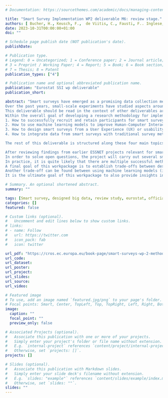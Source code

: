 ```yaml
---
# Documentation: https://sourcethemes.com/academic/docs/managing-content/

title: "Smart Survey Implementation WP2 deliverable M6: review stage."
authors: [ Bucher, H., Keusch, F.,  de Viitis, C., Fausti, F.. Inglese, F., van Tienoven, T.P., McCool, D., Struminskaya, B. & Lugtig, P.]
date: 2023-10-31T00:00:00+01:00
doi: ""

# Schedule page publish date (NOT publication's date).
publishDate:

# Publication type.
# Legend: 0 = Uncategorized; 1 = Conference paper; 2 = Journal article;
# 3 = Preprint / Working Paper; 4 = Report; 5 = Book; 6 = Book section;
# 7 = Thesis; 8 = Patent
publication_types: ["4"]

# Publication name and optional abbreviated publication name.
publication: "Eurostat SSI wp deliverable"
publication_short: 

abstract: "Smart surveys have emerged as a promising data collection method, bridging the gap between traditional survey techniques and modern technological advancements. The key characteristic of smart surveys is that they intelligently combine the use of asking questions (surveys through self-report) with smart features collected via sensors on smartphones, wearables and other devices. The goal of smart surveys is to improve data quality, reduce participant burden, provide more timely and more granular data, or combinations of these.
Over the past years, small-scale experiments have studied aspects around the design of smart surveys. This deliverable reports on the first stage of the Smart Survey Implementation (SSI) project; in particular on the question of how to develop an end-to-end research methodology for smart surveys, which is the overarching goal of Workpackage 2 of the SSI project. This deliverable has the goal to review smart surveys with the twin goal to learn about how to establish a successful methodology, and highlight gaps in our knowledge that will be addressed later in the SSI project.
This deliverable should be read in the context of other deliverables around the project coordination (workpackage 1), developing microservices for smart surveys (workpackage 3), the logistics of running smart surveys (workpackage 4), and ethical and legal issues (workpackage 5). This deliverable can, however, also be read as a standalone product.
Within the overall goal of developing a research methodology for implementing smart surveys from start to finish, we have identified four large pressing issues that prevent smart surveys from being implemented in the context of European Official Statistics data collection. These issues are:
1. How to successfully recruit and retain participants for smart surveys, taking into account difficult-to-reach groups in society.  
2. How to use machine learning models to improve Human-Computer Interaction in smart surveys.  
3. How to design smart surveys from a User Experience (UX) or usability perspective and involve respondents, and the human-computer interaction with sensor data after being processed by machine learning models.  
4. How to integrate data from smart surveys with traditional survey methods by estimating the mode effect (that is, a difference due to the mode of administration being smart vs. traditional).  

The rest of this deliverable is structured along these four main topics of the research methodology and separated into four chapters. Each chapter introduces the main problems that we face in the implementation of smart surveys, with a particular focus on the use cases of the European Time Use Surveys (TUS) and Household Budget Surveys (HBS). Later in the project, smart surveys around Time Use and Household Budget will be implemented in two platforms: the MOTUS platform that has been developed by Hbits, and the HBS-platform as developed by Statistics Netherlands. For an overview of how the apps look and feel, and how details on time use and household budget can be collected using a digital smartphone diary, we refer to the deliverable of Workpackage 1.

After reviewing findings from earlier ESSNET projects relevant for smart surveys and reviewing the wider literature from other national and international projects, each chapter will outline the main issues and what will be done in the SSI project to address and solve these issues.
In order to solve open questions, the project will carry out several small and larger field-tests in the period 2023-2025 that seek to test solutions in practice and provide evidence for best-practices using Randomized Controlled Trials.
In practice, it is quite likely that there are multiple successful methodologies for conducting smart surveys, that also depend on local circumstances. For example, in some countries, interviewers may play a big role in both recruitment and retainment for smart surveys (issue 1), but also in the usability of the app (issue 3), while other countries may for various reasons choose not to use interviewers. Countries may rely to a greater or lesser extent on traditional non-smart surveys in combination with smart surveys to produce official statistics (issue 4). Or, as a final example, the data available for training and re-training machine learning models in smart surveys may differ both between and within countries over time (issue 2). One of the final goals of this workpackage is to establish what combinations of smart survey designs work, and what types of combinations do not work. To account for differences between countries, we conduct field experiments and usability tests in multiple countries.
A final goal of this workpackage is to establish trade-offs between design features in smart surveys. One such trade-off is between recruitment and retainment (issue 1) and the mode-effect (issue 4). As an example, offering alternative data collection modes, such as web or paper diaries, next to smart surveys may potentially lead to higher response rates in the recruitment of surveys, but comes at the expense of differences in data across the modes (mode-effects: issue 4). The more alternative modes are offered, the more complex it will be become to estimate mode effects, and integrate data from multiple modes.
Another trade-off can be found between using machine learning models (issue 2) and usability of smart surveys (issue 3). One of the primary reasons for doing smart surveys is that we can measure things that respondents find impossible or very hard to answer (e.g. the start time of a time use activity or the exact expenses while shopping for groceries). When machine learning models work well, this should improve the usability of the response task for the respondent. For example, automaticaly classifying pictures from shopping receipts should lower burden for respondents and improve the quality of measurements. Should machine learning models however not perform well (e.g. because of low quality pictures or problems in classification of products) then the respondent may be presented with smart data that is ‘wrong’. When data from machine learning models requires manual correction by the respondents, this leads to usability problems (issue 3), and ultimately perhaps problems with retainment (issue 1).
It is the ultimate goal of this workpackage to also provide insights into these trade-offs by running field experiments that vary design aspects of smart surveys. An overview of the design of all tests will be published in summer 2024, with findings from all tests and recommendations for a research methodology for smart surveys released by the end of the project in spring 2025. This deliverable does not discuss trade-offs between design elements in detail, but instead focuses on earlier research into the issues of recruitment and retainment, machine learning, usability and the mode-effect in data integration in four separate chapters.."

# Summary. An optional shortened abstract.
summary: ""

tags: [Smart survey, designed big data, review study, eurostat, official statistics]
categories: []
featured: false

# Custom links (optional).
#   Uncomment and edit lines below to show custom links.
# links:
# - name: Follow
#   url: https://twitter.com
#   icon_pack: fab
#   icon: twitter

url_pdf: "https://cros.ec.europa.eu/book-page/smart-surveys-wp-2-methodology"
url_code: 
url_dataset:
url_poster:
url_project:
url_slides:
url_source:
url_video:

# Featured image
# To use, add an image named `featured.jpg/png` to your page's folder. 
# Focal points: Smart, Center, TopLeft, Top, TopRight, Left, Right, BottomLeft, Bottom, BottomRight.
image:
  caption: ""
  focal_point: ""
  preview_only: false

# Associated Projects (optional).
#   Associate this publication with one or more of your projects.
#   Simply enter your project's folder or file name without extension.
#   E.g. `internal-project` references `content/project/internal-project/index.md`.
#   Otherwise, set `projects: []`.
projects: []

# Slides (optional).
#   Associate this publication with Markdown slides.
#   Simply enter your slide deck's filename without extension.
#   E.g. `slides: "example"` references `content/slides/example/index.md`.
#   Otherwise, set `slides: ""`.
slides: ""
---
```

